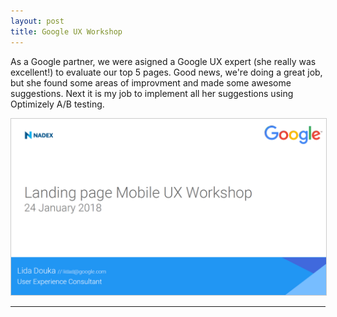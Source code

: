 ```yaml
---
layout: post
title: Google UX Workshop
---
```


As a Google partner, we were asigned a Google UX expert (she really was excellent!) to evaluate our top 5 pages. Good news, we're doing a great job, but she found some areas of improvment and made some awesome suggestions. Next it is my job to implement all her suggestions using Optimizely A/B testing.

<a target="_blank" href="https://raw.githubusercontent.com/sammydigits/portfolio-images/master/google-workshop.png"><img src="https://raw.githubusercontent.com/sammydigits/portfolio-images/master/google-workshop.png" alt="Google UX Workshop" style="border:solid 1px #ccc;"></a>

<hr style="clear:both"/>
